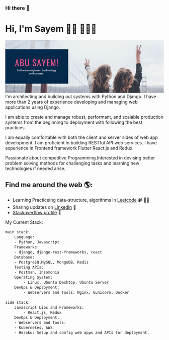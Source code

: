 ### Hi there 👋

# Hi, I'm Sayem 👋🏾 👩🏾‍💻

<img src="https://github.com/abu-sayem/abu-sayem/blob/main/gh-header.png" alt="banner that says Abu Sayem - software engineer, technology enthugiast">
I'm  architecting and building out systems with Python and Django. I have more than 2 years of experience developing and managing web applications using Django.

I am able to create and manage robust, performant, and scalable production systems from the beginning to deployment with following the best practices.

I am equally comfortable with both the client and server sides of web app development. I am proficient in building RESTful API web services. I have experience in Frontend framework Flutter React.js and Redux. 

Passionate about competitive Programming.Interested in devising better problem solving methods for challenging tasks and learning new technologies if needed arise.


## Find me around the web 🌎:
- Learning Practiceing data-structure, algorithms in <a href="https://leetcode.com/neonwave/">Leetcode</a> 📹 ✍🏾
- Sharing updates on <a href="https://www.linkedin.com/in/abusaayem/">LinkedIn</a> 💼
-  <a href="https://stackoverflow.com/users/12792869/abu-sayem"> Stackoverflow profile</a> 🏓

My Current Stack:
```
main stack:
    Language:
	- Python, Javascript
    Frameworks: 
	- django, django-rest-frameworks, react
    Database: 
	- PostgreSQ,MySQL, MongoDB, Redis
    Testing APIs: 
	- Postman, Insomonia
    Operating System:
        - Linux, Ubuntu Desktop, Ubuntu Server
    DevOps & Deployment:
        - Webservers and Tools: Nginx, Gunicorn, Docker
     
side stack:
    Javascript Libs and Frameworks:
        - React.js, Redux
    DevOps & Deployment:
	- Webservers and Tools: 
	- Kubernetes, AWS
	- Heroku: Setup and config web apps and APIs for deployment.
```
